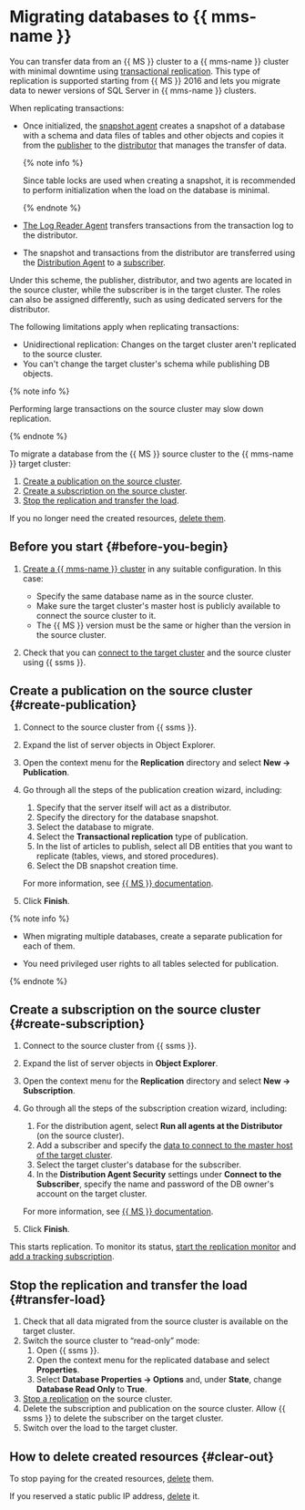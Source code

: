 # Migrating databases to {{ mms-name }}

You can transfer data from an {{ MS }} cluster to a {{ mms-name }} cluster with minimal downtime using [transactional replication](https://docs.microsoft.com/en-us/sql/relational-databases/replication/transactional/transactional-replication). This type of replication is supported starting from {{ MS }} 2016 and lets you migrate data to newer versions of SQL Server in {{ mms-name }} clusters.

When replicating transactions:

* Once initialized, the [snapshot agent](https://docs.microsoft.com/en-us/sql/relational-databases/replication/agents/replication-agents-overview#snapshot-agent) creates a snapshot of a database with a schema and data files of tables and other objects and copies it from the [publisher](https://docs.microsoft.com/en-us/sql/relational-databases/replication/publish/replication-publishing-model-overview#publisher) to the [distributor](https://docs.microsoft.com/en-us/sql/relational-databases/replication/publish/replication-publishing-model-overview#distributor) that manages the transfer of data.

   {% note info %}

   Since table locks are used when creating a snapshot, it is recommended to perform initialization when the load on the database is minimal.

   {% endnote %}

* [The Log Reader Agent](https://docs.microsoft.com/en-us/sql/relational-databases/replication/agents/replication-agents-overview#log-reader-agent) transfers transactions from the transaction log to the distributor.

* The snapshot and transactions from the distributor are transferred using the [Distribution Agent](https://docs.microsoft.com/en-us/sql/relational-databases/replication/agents/replication-agents-overview#distribution-agent) to a [subscriber](https://docs.microsoft.com/en-us/sql/relational-databases/replication/publish/replication-publishing-model-overview#subscribers).

Under this scheme, the publisher, distributor, and two agents are located in the source cluster, while the subscriber is in the target cluster. The roles can also be assigned differently, such as using dedicated servers for the distributor.

The following limitations apply when replicating transactions:

* Unidirectional replication: Changes on the target cluster aren't replicated to the source cluster.
* You can't change the target cluster's schema while publishing DB objects.

{% note info %}

Performing large transactions on the source cluster may slow down replication.

{% endnote %}

To migrate a database from the {{ MS }} source cluster to the {{ mms-name }} target cluster:

1. [Create a publication on the source cluster](#create-publication).
1. [Create a subscription on the source cluster](#create-subscription).
1. [Stop the replication and transfer the load](#transfer-load).

If you no longer need the created resources, [delete them](#clear-out).

## Before you start {#before-you-begin}

1. [Create a {{ mms-name }} cluster](../../managed-sqlserver/operations/cluster-create.md) in any suitable configuration. In this case:
    * Specify the same database name as in the source cluster.
    * Make sure the target cluster's master host is publicly available to connect the source cluster to it.
    * The {{ MS }} version must be the same or higher than the version in the source cluster.

1. Check that you can [connect to the target cluster](../../managed-sqlserver/operations/connect.md#connection-ide) and the source cluster using {{ ssms }}.

## Create a publication on the source cluster {#create-publication}

1. Connect to the source cluster from {{ ssms }}.
1. Expand the list of server objects in Object Explorer.
1. Open the context menu for the **Replication** directory and select **New → Publication**.
1. Go through all the steps of the publication creation wizard, including:
   1. Specify that the server itself will act as a distributor.
   1. Specify the directory for the database snapshot.
   1. Select the database to migrate.
   1. Select the **Transactional replication** type of publication.
   1. In the list of articles to publish, select all DB entities that you want to replicate (tables, views, and stored procedures).
   1. Select the DB snapshot creation time.

   For more information, see [{{ MS }} documentation](https://docs.microsoft.com/en-us/sql/relational-databases/replication/publish/create-a-publication).

1. Click **Finish**.

{% note info %}

* When migrating multiple databases, create a separate publication for each of them.

* You need privileged user rights to all tables selected for publication.

{% endnote %}

## Create a subscription on the source cluster {#create-subscription}

1. Connect to the source cluster from {{ ssms }}.
1. Expand the list of server objects in **Object Explorer**.
1. Open the context menu for the **Replication** directory and select **New → Subscription**.
1. Go through all the steps of the subscription creation wizard, including:
   1. For the distribution agent, select **Run all agents at the Distributor** (on the source cluster).
   1. Add a subscriber and specify the [data to connect to the master host of the target cluster](../../managed-sqlserver/operations/connect.md#connection-ide).
   1. Select the target cluster's database for the subscriber.
   1. In the **Distribution Agent Security** settings under **Connect to the Subscriber**, specify the name and password of the DB owner's account on the target cluster.

   For more information, see [{{ MS }} documentation](https://docs.microsoft.com/en-us/sql/relational-databases/replication/create-a-push-subscription).

1. Click **Finish**.

This starts replication. To monitor its status, [start the replication monitor](https://docs.microsoft.com/en-us/sql/relational-databases/replication/monitor/start-the-replication-monitor) and [add a tracking subscription](https://docs.microsoft.com/en-us/sql/relational-databases/replication/monitor/add-and-remove-publishers-from-replication-monitor).

## Stop the replication and transfer the load {#transfer-load}

1. Check that all data migrated from the source cluster is available on the target cluster.
1. Switch the source cluster to <q>read-only</q> mode:
   1. Open {{ ssms }}.
   1. Open the context menu for the replicated database and select **Properties**.
   1. Select **Database Properties → Options** and, under **State**, change **Database Read Only** to **True**.
1. [Stop a replication](https://docs.microsoft.com/en-us/sql/relational-databases/replication/agents/start-and-stop-a-replication-agent-sql-server-management-studio) on the source cluster.
1. Delete the subscription and publication on the source cluster. Allow {{ ssms }} to delete the subscriber on the target cluster.
1. Switch over the load to the target cluster.

## How to delete created resources {#clear-out}

To stop paying for the created resources, [delete](../../managed-sqlserver/operations/cluster-delete.md) them.

If you reserved a static public IP address, [delete](../../vpc/operations/address-delete.md) it.

